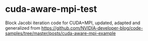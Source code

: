 # cuda-aware-mpi-test
Block Jacobi iteration code for CUDA+MPI, updated, adapted and generalized from https://github.com/NVIDIA-developer-blog/code-samples/tree/master/posts/cuda-aware-mpi-example
